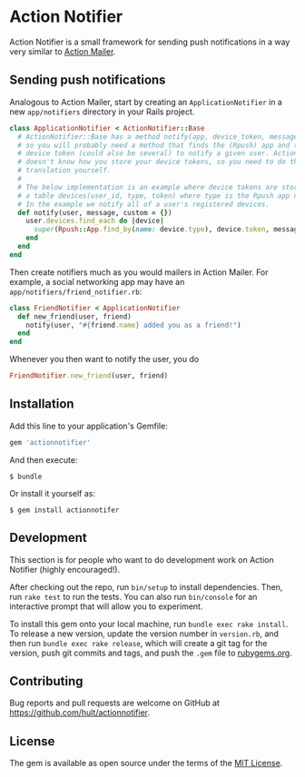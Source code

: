 # Action Notifier

Action Notifier is a small framework for sending push notifications in a way very
similar to [Action Mailer](https://github.com/rails/rails/tree/master/actionmailer).

## Sending push notifications

Analogous to Action Mailer, start by creating an `ApplicationNotifier` in a new
`app/notifiers` directory in your Rails project.

```ruby
class ApplicationNotifier < ActionNotifier::Base
  # ActionNotifier::Base has a method notify(app, device_token, message, custom = {})
  # so you will probably need a method that finds the (Rpush) app and the
  # device token (could also be several) to notify a given user. ActionNotifier
  # doesn't know how you store your device tokens, so you need to do the
  # translation yourself.
  #
  # The below implementation is an example where device tokens are stored in
  # a table devices(user_id, type, token) where type is the Rpush app name.
  # In the example we notify all of a user's registered devices.
  def notify(user, message, custom = {})
    user.devices.find_each do |device|
      super(Rpush::App.find_by(name: device.type), device.token, message, custom)
    end
  end
end
```

Then create notifiers much as you would mailers in Action Mailer. For example,
a social networking app may have an `app/notifiers/friend_notifier.rb`:

```ruby
class FriendNotifier < ApplicationNotifier
  def new_friend(user, friend)
    notify(user, "#{friend.name} added you as a friend!")
  end
end
```

Whenever you then want to notify the user, you do

```ruby
FriendNotifier.new_friend(user, friend)
```

## Installation

Add this line to your application's Gemfile:

```ruby
gem 'actionnotifier'
```

And then execute:

    $ bundle

Or install it yourself as:

    $ gem install actionnotifer

## Development

This section is for people who want to do development work on Action Notifier
(highly encouraged!).

After checking out the repo, run `bin/setup` to install dependencies. Then, run `rake test` to run the tests. You can also run `bin/console` for an interactive prompt that will allow you to experiment.

To install this gem onto your local machine, run `bundle exec rake install`. To release a new version, update the version number in `version.rb`, and then run `bundle exec rake release`, which will create a git tag for the version, push git commits and tags, and push the `.gem` file to [rubygems.org](https://rubygems.org).

## Contributing

Bug reports and pull requests are welcome on GitHub at https://github.com/hult/actionnotifier.


## License

The gem is available as open source under the terms of the [MIT License](http://opensource.org/licenses/MIT).

